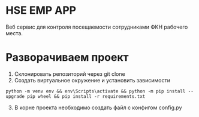 # HSE EMP APP
Веб сервис для контроля посещаемости сотрудниками ФКН рабочего места.

# Разворачиваем проект
1. Склонировать репозиторий через git clone
2. Создать виртуальное окружение и установить зависимости
```shell
python -m venv env && env\Scripts\activate && python -m pip install --upgrade pip wheel && pip install -r requirements.txt
```
3. В корне проекта необходимо создать файл с конфигом config.py
```python

```